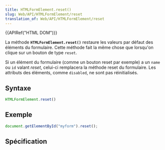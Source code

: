 ```yaml
---
title: HTMLFormElement.reset()
slug: Web/API/HTMLFormElement/reset
translation_of: Web/API/HTMLFormElement/reset
---
```


{{APIRef("HTML DOM")}}

La méthode **`HTMLFormElement.reset()`** restaure les valeurs par défaut des éléments du formulaire. Cette méthode fait la même chose que lorsqu'on clique sur un bouton de type `reset`.

Si un élément du formulaire (comme un bouton reset par exemple) a un `name` ou `id` valant _reset_, celui-ci remplacera la méthode reset du formulaire. Les attributs des éléments, comme `disabled`, ne sont pas réinitialisés.

## Syntaxe

```js
HTMLFormElement.reset()
```

## Exemple

```js
document.getElementById("myform").reset();
```

## Spécification
